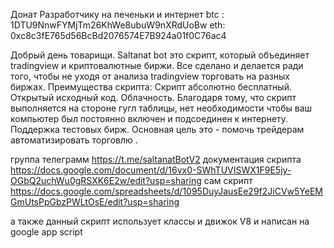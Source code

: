 Донат
Разработчику на печеньки  и интернет 
btc : 1DTU9NnwFYMjTm26KhWe8ubuW9nXRdUoBw
eth: 0xc8c3fE765d56BcBd2076574E7B924a01f0C76ac4

Добрый день товарищи.
Saltanat bot это скрипт, который объединяет tradingview и криптовалютные биржи. Все сделано и делается ради того, чтобы не уходя от анализа tradingview торговать на разных биржах.
Преимущества скрипта: 
Скрипт абсолютно бесплатный. 
Открытый исходный код.
Облачность. Благодаря тому, что скрипт выполняется на стороне гугл таблицы, нет необходимости чтобы ваш компьютер был постоянно включен и подсоединен к интернету.
Поддержка тестовых бирж. 
Основная цель это - помочь трейдерам автоматизировать торговлю .

группа телеграмм https://t.me/saltanatBotV2
документация скрипта https://docs.google.com/document/d/16vx0-SWhTUVISWX1F9E5jy-OGbQ2uchWu0gRSXK6E2w/edit?usp=sharing
сам скрипт https://docs.google.com/spreadsheets/d/1095DuyJausEe29f2JiCVw5YeEMGmUtsPpGbzPWLtOsE/edit?usp=sharing


а также данный скрипт использует 
классы 
и движок V8
и написан на google app script
